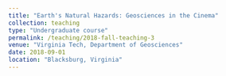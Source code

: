 ```yaml
---
title: "Earth's Natural Hazards: Geosciences in the Cinema"
collection: teaching
type: "Undergraduate course"
permalink: /teaching/2018-fall-teaching-3
venue: "Virginia Tech, Department of Geosciences"
date: 2018-09-01
location: "Blacksburg, Virginia"
---
```

